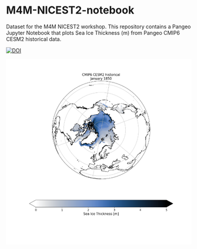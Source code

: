 # M4M-NICEST2-notebook
Dataset for the M4M NICEST2 workshop. This repository contains a Pangeo Jupyter Notebook that plots Sea Ice Thickness (m) from Pangeo CMIP6 CESM2 historical data.

[![DOI](https://zenodo.org/badge/435217064.svg)](https://zenodo.org/badge/latestdoi/435217064)

![](CMIP6-CESM2-historical-Jan1850.png)
